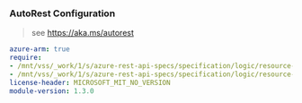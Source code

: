 ### AutoRest Configuration

> see https://aka.ms/autorest

``` yaml
azure-arm: true
require:
- /mnt/vss/_work/1/s/azure-rest-api-specs/specification/logic/resource-manager/readme.md
- /mnt/vss/_work/1/s/azure-rest-api-specs/specification/logic/resource-manager/readme.go.md
license-header: MICROSOFT_MIT_NO_VERSION
module-version: 1.3.0
```